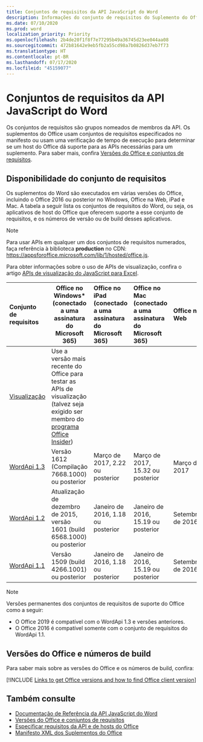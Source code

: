 ```yaml
---
title: Conjuntos de requisitos da API JavaScript do Word
description: Informações do conjunto de requisitos do Suplemento do Office para builds do Word.
ms.date: 07/10/2020
ms.prod: word
localization_priority: Priority
ms.openlocfilehash: 2b4de20f1f8f7e77295b49a36745d23ee044aa08
ms.sourcegitcommit: 472b81642e9eb5fb2a55cd98a7b0826d37eb7f73
ms.translationtype: HT
ms.contentlocale: pt-BR
ms.lasthandoff: 07/17/2020
ms.locfileid: "45159077"
---
```

# <a name="word-javascript-api-requirement-sets"></a>Conjuntos de requisitos da API JavaScript do Word

Os conjuntos de requisitos são grupos nomeados de membros da API. Os suplementos do Office usam conjuntos de requisitos especificados no manifesto ou usam uma verificação de tempo de execução para determinar se um host do Office dá suporte para as APIs necessárias para um suplemento. Para saber mais, confira [Versões do Office e conjuntos de requisitos](../../develop/office-versions-and-requirement-sets.md).

## <a name="requirement-set-availability"></a>Disponibilidade do conjunto de requisitos

Os suplementos do Word são executados em várias versões do Office, incluindo o Office 2016 ou posterior no Windows, Office na Web, iPad e Mac. A tabela a seguir lista os conjuntos de requisitos do Word, ou seja, os aplicativos de host do Office que oferecem suporte a esse conjunto de requisitos, e os números de versão ou de build desses aplicativos.

> [!NOTE]
> Para usar APIs em qualquer um dos conjuntos de requisitos numerados, faça referência à biblioteca **production** no CDN: https://appsforoffice.microsoft.com/lib/1/hosted/office.js.
>
> Para obter informações sobre o uso de APIs de visualização, confira o artigo [APIs de visualização do JavaScript para Excel](word-preview-apis.md).

|  Conjunto de requisitos  |   Office no Windows\*<br>(conectado a uma assinatura do Microsoft 365)  |  Office no iPad<br>(conectado a uma assinatura do Microsoft 365)  |  Office no Mac<br>(conectado a uma assinatura do Microsoft 365)  | Office na Web  |
|:-----|-----|:-----|:-----|:-----|
| [Visualização](word-preview-apis.md) | Use a versão mais recente do Office para testar as APIs de visualização (talvez seja exigido ser membro do [programa Office Insider](https://insider.office.com)) |
| [WordApi 1.3](word-api-1-3-requirement-set.md) | Versão 1612 (Compilação 7668.1000) ou posterior| Março de 2017, 2.22 ou posterior | Março de 2017, 15.32 ou posterior| Março de 2017 |
| [WordApi 1.2](word-api-1-2-requirement-set.md) | Atualização de dezembro de 2015, versão 1601 (build 6568.1000) ou posterior | Janeiro de 2016, 1.18 ou posterior | Janeiro de 2016, 15.19 ou posterior| Setembro de 2016 |
| [WordApi 1.1](word-api-1-1-requirement-set.md) | Versão 1509 (build 4266.1001) ou posterior| Janeiro de 2016, 1.18 ou posterior | Janeiro de 2016, 15.19 ou posterior| Setembro de 2016 |

> [!NOTE]
> Versões permanentes dos conjuntos de requisitos de suporte do Office como a seguir:
>
> - O Office 2019 é compatível com o WordApi 1.3 e versões anteriores.
> - O Office 2016 é compatível somente com o conjunto de requisitos do WordApi 1.1.

## <a name="office-versions-and-build-numbers"></a>Versões do Office e números de build

Para saber mais sobre as versões do Office e os números de build, confira:

[!INCLUDE [Links to get Office versions and how to find Office client version](../../includes/links-get-office-versions-builds.md)]

## <a name="see-also"></a>Também consulte

- [Documentação de Referência da API JavaScript do Word](/javascript/api/word)
- [Versões do Office e conjuntos de requisitos](../../develop/office-versions-and-requirement-sets.md)
- [Especificar requisitos da API e de hosts do Office](../../develop/specify-office-hosts-and-api-requirements.md)
- [Manifesto XML dos Suplementos do Office](../../develop/add-in-manifests.md)

